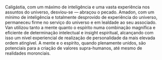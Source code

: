 ﻿Caligástia, com um máximo de inteligência e uma vasta experiência nos assuntos do universo, desviou-se — abraçou o pecado. Amadon, com um mínimo de inteligência e totalmente desprovido de experiência do universo, permaneceu firme no serviço do universo e em lealdade ao seu associado. Van utilizou tanto a mente quanto o espírito numa combinação magnífica e eficiente de determinação intelectual e insight espiritual, alcançando com isso um nível experiencial de realização de personalidade da mais elevada ordem atingível. A mente e o espírito, quando plenamente unidos, são potenciais para a criação de valores supra-humanos, até mesmo de realidades moronciais.